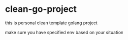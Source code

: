 # clean-go-project

this is personal clean template golang project

make sure you have specified env based on your situation